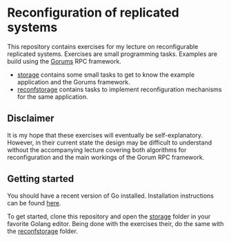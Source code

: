 # Reconfiguration of replicated systems

This repository contains exercises for my lecture on reconfigurable replicated systems.
Exercises are small programming tasks. Examples are build using the [Gorums](https://github.com/relab/gorums/blob/master/doc/user-guide.md) RPC framework.

* [storage](./storage/) contains some small tasks to get to know the example application and the Gorums framework.
* [reconfstorage](./reconfstorage/) contains tasks to implement reconfiguration mechanisms for the same application.

## Disclaimer

It is my hope that these exercises will eventually be self-explanatory. 
However, in their current state the design may be difficult to understand without the accompanying lecture covering both algorithms for reconfiguration and the main workings of the Gorum RPC framework.


## Getting started

You should have a recent version of Go installed. Installation instructions can be found [here](https://go.dev/doc/install).

To get started, clone this repository and open the [storage](./storage/) folder in your favorite Golang editor.
Being done with the exercises their, do the same with the [reconfstorage](./reconfstorage/) folder.
